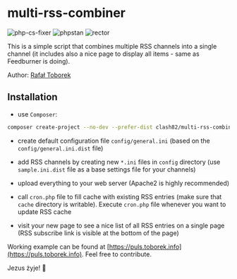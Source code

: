 multi-rss-combiner
==================

![php-cs-fixer](https://github.com/clash82/multi-rss-combiner/actions/workflows/php-cs-fixer.yaml/badge.svg)
![phpstan](https://github.com/clash82/multi-rss-combiner/actions/workflows/phpstan.yaml/badge.svg)
![rector](https://github.com/clash82/multi-rss-combiner/actions/workflows/rector.yaml/badge.svg)

This is a simple script that combines multiple RSS channels into a single channel (it includes also a nice page to display all items - same as Feedburner is doing).

Author: [Rafał Toborek](https://kontakt.toborek.info)

Installation
------------

- use `Composer`:

```bash
composer create-project --no-dev --prefer-dist clash82/multi-rss-combiner
```

- create default configuration file `config/general.ini` (based on the `config/general.ini.dist` file)

- add RSS channels by creating new `*.ini` files in `config` directory (use `sample.ini.dist` file as a base settings file for your channels)

- upload everything to your web server (Apache2 is highly recommended)

- call `cron.php` file to fill cache with existing RSS entries (make sure that `cache` directory is writable). Execute `cron.php` file whenever you want to update RSS cache

- visit your new page to see a nice list of all RSS entries on a single page (RSS subscribe link is visible at the bottom of the page)

Working example can be found at [https://puls.toborek.info](https://puls.toborek.info). Feel free to contribute.

Jezus żyje! 🧡
